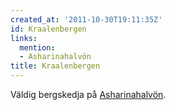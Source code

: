 ```yaml
---
created_at: '2011-10-30T19:11:35Z'
id: Kraalenbergen
links:
  mention:
  - Asharinahalvön
title: Kraalenbergen
---
```


Väldig bergskedja på [Asharinahalvön].

  [Asharinahalvön]: Asharinahalvön